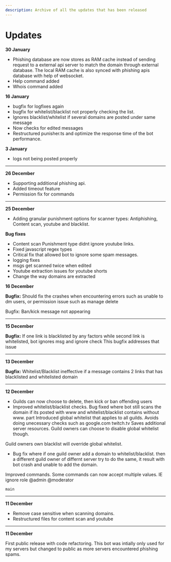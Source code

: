 ```yaml
---
description: Archive of all the updates that has been released
---
```


# Updates

**30 January**

* Phishing database are now stores as RAM cache instead of sending request to a external api server to match the domain through external database. The local RAM cache is also synced with phishing apis database with help of websocket.&#x20;
* Help command added
* Whois command added&#x20;

**16 January**

* bugfix for logfixes again
* bugfix for whitelist/blacklist not properly checking the list.&#x20;
* Ignores blacklist/whitelist if several domains are posted under same message
* Now checks for edited messages
* Restructured punisher.ts and optimize the response time of the bot performance.

**3 January**

* logs not being posted properly

****

**26 December**

* Supporting additional phishing api.
* Added timeout feature
* Permission fix for commands

****

**25 December**

* Adding granular punishment options for scanner types: Antiphishing, Content scan, youtube and blacklist.

**Bug fixes**

* Content scan Punishment type didnt ignore youtube links.
* Fixed javascript regex types
* Critical fix that allowed bot to ignore some spam messages.
* logging fixes
* msgs get scanned twice when edited
* Youtube extraction issues for youtube shorts
* Change the way domains are extracted

**16 December**

**Bugfix:** Should fix the crashes when encountering errors such as unable to dm users, or permission issue such as manage delete

Bugfix: Ban/kick message not appearing

****

**15 December**

**Bugfix:** If one link is blacklisted by any factors while second link is whitelisted, bot ignores msg and ignore check This bugfix addresses that issue

****

**13 December**

**Bugfix:** Whitelist/Blacklist ineffective if a message contains 2 links that has blacklisted and whitelisted domain

****

**12 December**

* Guilds can now choose to delete, then kick or ban offending users
* Improved whitelist/blacklist checks. Bug fixed where bot still scans the domain if its posted with www and whitelist/blacklist contains without www. part Introduced global whitelist that applies to all guilds. Avoids doing unecessary checks such as google.com twitch.tv Saves additional server resources. Guild owners can choose to disable global whitelist though.

Guild owners own blacklist will override global whitelist.

* Bug fix where if one guild owner add a domain to whitelist/blacklist. then a different guild owner of differnt server try to do the same, it result with bot crash and unable to add the domain.

Improved commands. Some commands can now accept multiple values. IE ignore role @admin @moderator

```
main 
```

****

**11 December**

* Remove case sensitive when scanning domains.
* Restructured files for content scan and youtube

****

**11 December**

First public release with code refactoring. This bot was intially only used for my servers but changed to public as more servers encountered phishing spams.&#x20;
